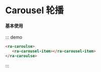 # Carousel 轮播

#### 基本使用

::: demo

```html
<ra-caroulse>
   <ra-carousel-item></ra-carousel-item>
</ra-caroulse>
```

:::